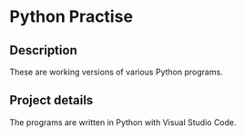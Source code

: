 # Python Practise

## Description

These are working versions of various Python programs.

## Project details

The programs are written in Python with Visual Studio Code.

